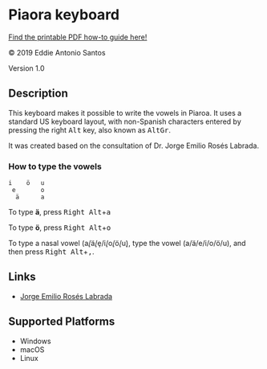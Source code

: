 Piaora keyboard
==============

[Find the printable PDF how-to guide here!](./extra/PiaoraKbd.pdf)

© 2019 Eddie Antonio Santos

Version 1.0

Description
-----------

This keyboard makes it possible to write the vowels in Piaroa. It uses a
standard US keyboard layout, with non-Spanish characters entered by pressing
the right <kbd>Alt</kbd> key, also known as <kbd>AltGr</kbd>.

It was created based on the consultation of Dr. Jorge Emilio Rosés Labrada.

### How to type the vowels

    i    ö   u
     e       o
      ä      a

To type **ä**, press <kbd>Right Alt</kbd>+<kbd>a</kbd>

To type **ö**, press <kbd>Right Alt</kbd>+<kbd>o</kbd>

To type a nasal vowel (a̧/ä̧/ȩ/i̧/o̧/ö̧/u̧), type the vowel (a/ä/e/i/o/ö/u), and then press <kbd>Right Alt</kbd>+<kbd>,</kbd>.

Links
-----

 - [Jorge Emilio Rosés Labrada](https://sites.google.com/ualberta.ca/jrosesla/)

Supported Platforms
-------------------
 * Windows
 * macOS
 * Linux

